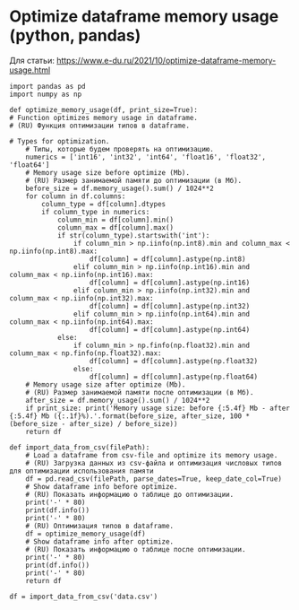 # Optimize dataframe memory usage (python, pandas)

Для статьи: https://www.e-du.ru/2021/10/optimize-dataframe-memory-usage.html

    import pandas as pd
    import numpy as np

    def optimize_memory_usage(df, print_size=True):
    # Function optimizes memory usage in dataframe.
    # (RU) Функция оптимизации типов в dataframe.
    
    # Types for optimization.
        # Типы, которые будем проверять на оптимизацию.
        numerics = ['int16', 'int32', 'int64', 'float16', 'float32', 'float64']
        # Memory usage size before optimize (Mb).
        # (RU) Размер занимаемой памяти до оптимизации (в Мб).
        before_size = df.memory_usage().sum() / 1024**2    
        for column in df.columns:
            column_type = df[column].dtypes
            if column_type in numerics:
                column_min = df[column].min()
                column_max = df[column].max()
                if str(column_type).startswith('int'):
                    if column_min > np.iinfo(np.int8).min and column_max < np.iinfo(np.int8).max:
                        df[column] = df[column].astype(np.int8)
                    elif column_min > np.iinfo(np.int16).min and column_max < np.iinfo(np.int16).max:
                        df[column] = df[column].astype(np.int16)
                    elif column_min > np.iinfo(np.int32).min and column_max < np.iinfo(np.int32).max:
                        df[column] = df[column].astype(np.int32)
                    elif column_min > np.iinfo(np.int64).min and column_max < np.iinfo(np.int64).max:
                        df[column] = df[column].astype(np.int64)  
                else:
                    if column_min > np.finfo(np.float32).min and column_max < np.finfo(np.float32).max:
                        df[column] = df[column].astype(np.float32)
                    else:
                        df[column] = df[column].astype(np.float64)    
        # Memory usage size after optimize (Mb).
        # (RU) Размер занимаемой памяти после оптимизации (в Мб).
        after_size = df.memory_usage().sum() / 1024**2
        if print_size: print('Memory usage size: before {:5.4f} Mb - after {:5.4f} Mb ({:.1f}%).'.format(before_size, after_size, 100 * (before_size - after_size) / before_size))
        return df

    def import_data_from_csv(filePath):
        # Load a dataframe from csv-file and optimize its memory usage.
        # (RU) Загрузка данных из csv-файла и оптимизация числовых типов для оптимизации использования памяти
        df = pd.read_csv(filePath, parse_dates=True, keep_date_col=True)
        # Show dataframe info before optimize.
        # (RU) Показать информацию о таблице до оптимизации.
        print('-' * 80)
        print(df.info())
        print('-' * 80)
        # (RU) Оптимизация типов в dataframe.
        df = optimize_memory_usage(df)
        # Show dataframe info after optimize.
        # (RU) Показать информацию о таблице после оптимизации.
        print('-' * 80)
        print(df.info())
        print('-' * 80)
        return df
    
    df = import_data_from_csv('data.csv')
